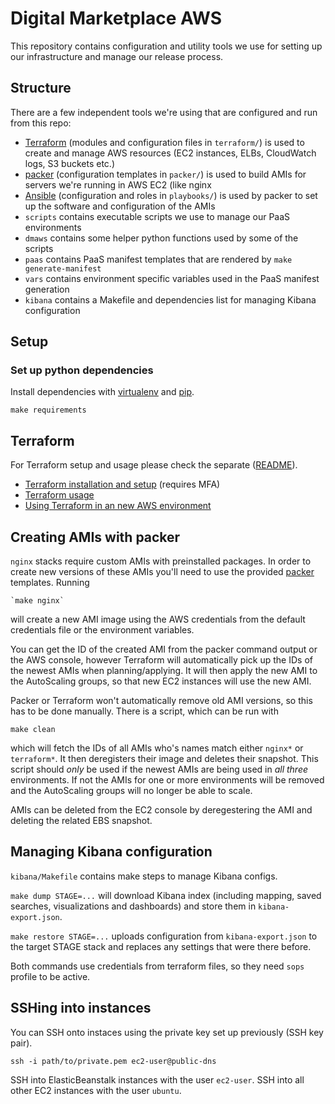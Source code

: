 # Digital Marketplace AWS

This repository contains configuration and utility tools we use for setting up our infrastructure
and manage our release process.

## Structure

There are a few independent tools we're using that are configured and run from this repo:

* [Terraform](https://www.terraform.io/) (modules and configuration files in `terraform/`) is used
  to create and manage AWS resources (EC2 instances, ELBs, CloudWatch logs, S3 buckets etc.)
* [packer](https://www.packer.io/) (configuration templates in `packer/`) is used to build AMIs
  for servers we're running in AWS EC2 (like nginx
* [Ansible](https://docs.ansible.com/ansible/index.html) (configuration and roles in `playbooks/`) is
  used by packer to set up the software and configuration of the AMIs
* `scripts` contains executable scripts we use to manage our PaaS environments
* `dmaws` contains some helper python functions used by some of the scripts
* `paas` contains PaaS manifest templates that are rendered by `make generate-manifest`
* `vars` contains environment specific variables used in the PaaS manifest generation
* `kibana` contains a Makefile and dependencies list for managing Kibana configuration

## Setup

### Set up python dependencies
Install dependencies with [virtualenv](https://virtualenv.pypa.io/en/latest/)
and [pip](https://pip.pypa.io/en/latest/installing.html).

```
make requirements
```

## Terraform

For Terraform setup and usage please check the separate ([README](terraform/README.md)).

- [Terraform installation and setup](terraform/README.md#requirements) (requires MFA)
- [Terraform usage](terraform/README.md#make-targets)
- [Using Terraform in an new AWS environment](terraform/README.md#requirements-in-a-new-aws-environment)


## Creating AMIs with packer

`nginx` stacks require custom AMIs with preinstalled packages.
In order to create new versions of these AMIs you'll need to use the provided
[packer](https://www.packer.io) templates. Running

    `make nginx`

will create a new AMI image using the AWS credentials from the default credentials file
or the environment variables.

You can get the ID of the created AMI from the packer command output or the AWS console,
however Terraform will automatically pick up the IDs of the newest AMIs when planning/applying.
It will then apply the new AMI to the AutoScaling groups, so that new EC2 instances will use the new AMI.

Packer or Terraform won't automatically remove old AMI versions, so this has to be
done manually. There is a script, which can be run with

  `make clean`

which will fetch the IDs of all AMIs who's names match either `nginx*` or `terraform*`. It then
deregisters their image and deletes their snapshot. This script should *only* be used if the newest
AMIs are being used in *all three* environments. If not the AMIs for one or more environments will be
removed and the AutoScaling groups will no longer be able to scale.

AMIs can be deleted from the EC2 console by deregestering the AMI and
deleting the related EBS snapshot.

## Managing Kibana configuration

`kibana/Makefile` contains make steps to manage Kibana configs.

`make dump STAGE=...` will download Kibana index (including mapping, saved searches, visualizations
and dashboards) and store them in `kibana-export.json`.

`make restore STAGE=...` uploads configuration from `kibana-export.json` to the target STAGE stack
and replaces any settings that were there before.

Both commands use credentials from terraform files, so they need `sops` profile to be active.

## SSHing into instances

You can SSH onto instaces using the private key set up previously (SSH key pair).

```
ssh -i path/to/private.pem ec2-user@public-dns
```

SSH into ElasticBeanstalk instances with the user `ec2-user`.
SSH into all other EC2 instances with the user `ubuntu`.
